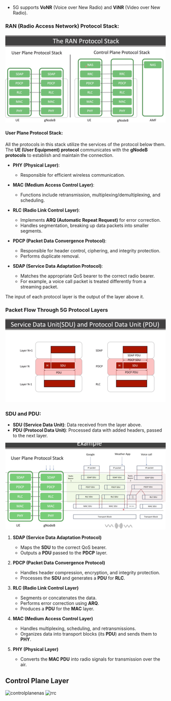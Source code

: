 
- 5G supports **VoNR** (Voice over New Radio) and **ViNR** (Video over New Radio).

### RAN (Radio Access Network) Protocol Stack:

![userplane/controlprotocols](https://github.com/abhirupchak/images-5G_masterclass/blob/main/imagesch1/Screenshot%202024-10-15%20205053.png)

#### User Plane Protocol Stack:
All the protocols in this stack utilize the services of the protocol below them. The **UE (User Equipment) protocol** communicates with the **gNodeB protocols** to establish and maintain the connection.

- **PHY (Physical Layer)**: 
  - Responsible for efficient wireless communication.

- **MAC (Medium Access Control Layer)**: 
  - Functions include retransmission, multiplexing/demultiplexing, and scheduling.

- **RLC (Radio Link Control Layer)**: 
  - Implements **ARQ (Automatic Repeat Request)** for error correction.
  - Handles segmentation, breaking up data packets into smaller segments.

- **PDCP (Packet Data Convergence Protocol)**: 
  - Responsible for header control, ciphering, and integrity protection.
  - Performs duplicate removal.

- **SDAP (Service Data Adaptation Protocol)**: 
  - Matches the appropriate QoS bearer to the correct radio bearer.
  - For example, a voice call packet is treated differently from a streaming packet.

The input of each protocol layer is the output of the layer above it.

### Packet Flow Through 5G Protocol Layers

![sdu/pdu](https://github.com/abhirupchak/images-5G_masterclass/blob/main/imagesch2/Screenshot%202024-10-14%20120121.png)

### SDU and PDU:
- **SDU (Service Data Unit)**: Data received from the layer above.
- **PDU (Protocol Data Unit)**: Processed data with added headers, passed to the next layer.



![packetflow](https://github.com/abhirupchak/images-5G_masterclass/blob/main/imagesch2/Screenshot%202024-10-15%20211037.png)

1. **SDAP (Service Data Adaptation Protocol)**
   - Maps the **SDU** to the correct QoS bearer.
   - Outputs a **PDU** passed to the **PDCP** layer.

2. **PDCP (Packet Data Convergence Protocol)**
   - Handles header compression, encryption, and integrity protection.
   - Processes the **SDU** and generates a **PDU** for **RLC**.

3. **RLC (Radio Link Control Layer)**
   - Segments or concatenates the data.
   - Performs error correction using **ARQ**.
   - Produces a **PDU** for the **MAC** layer.

4. **MAC (Medium Access Control Layer)**
   - Handles multiplexing, scheduling, and retransmissions.
   - Organizes data into transport blocks (its **PDU**) and sends them to **PHY**.

5. **PHY (Physical Layer)**
   - Converts the **MAC PDU** into radio signals for transmission over the air.
## Control Plane Layer

![controlplanenas](https://github.com/user-attachments/assets/628d8811-4314-4fa5-ac06-9698fe0f5801)
![rrc](https://github.com/user-attachments/assets/0aa1bcbf-fe06-4b66-9f7f-fccb7873608f)


